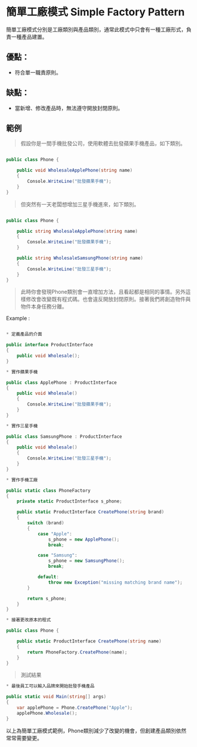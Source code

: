 # 簡單工廠模式 Simple Factory Pattern

簡單工廠模式分別是工廠類別與產品類別，通常此模式中只會有一種工廠形式，負責一種產品建置。

## 優點：

* 符合單一職責原則。

## 缺點：

* 當新增、修改產品時，無法遵守開放封閉原則。

## 範例

> 假設你是一間手機批發公司，使用軟體去批發蘋果手機產品，如下類別。

```C#

public class Phone {

    public void WholesaleApplePhone(string name)
    {
        Console.WriteLine("批發蘋果手機");
    }
}

```

> 但突然有一天老闆想增加三星手機進來，如下類別。

```C#

public class Phone {

    public string WholesaleApplePhone(string name)
    {
        Console.WriteLine("批發蘋果手機");
    }

    public string WholesaleSamsungPhone(string name)
    {
        Console.WriteLine("批發三星手機");
    }
}

```

> 此時你會發現Phone類別會一直增加方法，且看起都是相同的事情。另外這樣修改會改變既有程式碼。也會違反開放封閉原則。接著我們將創造物件與物件本身任務分離。

Example :

```C#

* 定義產品的介面

public interface ProductInterface
{
    public void Wholesale();
}

* 實作蘋果手機

public class ApplePhone : ProductInterface
{
    public void Wholesale()
    {
        Console.WriteLine("批發蘋果手機");
    }
}

* 實作三星手機

public class SamsungPhone : ProductInterface
{
    public void Wholesale()
    {
        Console.WriteLine("批發三星手機");
    }
}

* 實作手機工廠

public static class PhoneFactory
{
    private static ProductInterface s_phone;

    public static ProductInterface CreatePhone(string brand)
    {
        switch (brand)
        {
            case "Apple":
                s_phone = new ApplePhone();
                break;

            case "Samsung":
                s_phone = new SamsungPhone();
                break;

            default:
                throw new Exception("missing matching brand name");
        }

        return s_phone;
    }
}

* 接著更改原本的程式

public class Phone {

    public static ProductInterface CreatePhone(string name)
    {
        return PhoneFactory.CreatePhone(name);
    }
}
```

> 測試結果

```C#
* 最後員工可以輸入品牌來開始批發手機產品

public static void Main(string[] args)
{
    var applePhone = Phone.CreatePhone("Apple");
    applePhone.Wholesale();
}
```

以上為簡單工廠模式範例，Phone類別減少了改變的機會，但創建產品類別依然常常需要變更。